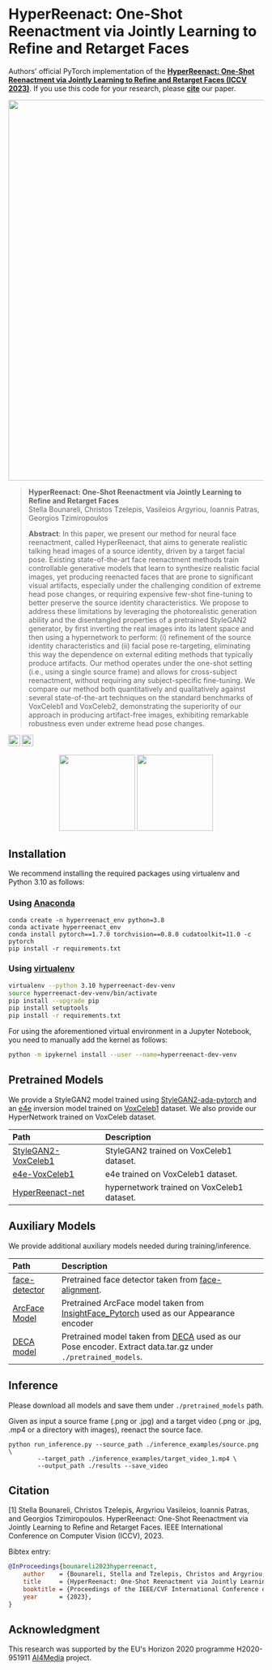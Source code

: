 # HyperReenact: One-Shot Reenactment via Jointly Learning to Refine and Retarget Faces

Authors' official PyTorch implementation of the **[HyperReenact: One-Shot Reenactment via Jointly Learning to Refine and Retarget Faces (ICCV 2023)](https://arxiv.org/abs/2307.10797)**. If you use this code for your research, please [**cite**](#citation) our paper.

<p align="center">
<img src="images/architecture.png" style="width: 750px"/>
</p>

>**HyperReenact: One-Shot Reenactment via Jointly Learning to Refine and Retarget Faces**<br>
> Stella Bounareli, Christos Tzelepis, Vasileios Argyriou, Ioannis Patras, Georgios Tzimiropoulos<br>
>
> **Abstract**: In this paper, we present our method for neural face reenactment, called HyperReenact, that aims to generate realistic talking head images of a source identity, driven by a target facial pose. Existing state-of-the-art face reenactment methods train controllable generative models that learn to synthesize realistic facial images, yet producing reenacted faces that are prone to significant visual artifacts, especially under the challenging condition of extreme head pose changes, or requiring expensive few-shot fine-tuning to better preserve the source identity characteristics. We propose to address these limitations by leveraging the photorealistic generation ability and the disentangled properties of a pretrained StyleGAN2 generator, by first inverting the real images into its latent space and then using a hypernetwork to perform: (i) refinement of the source identity characteristics and (ii) facial pose re-targeting, eliminating this way the dependence on external editing methods that typically produce artifacts. Our method operates under the one-shot setting (i.e., using a single source frame) and allows for cross-subject reenactment, without requiring any subject-specific fine-tuning. We compare our method both quantitatively and qualitatively against several state-of-the-art techniques on the standard benchmarks of VoxCeleb1 and VoxCeleb2, demonstrating the superiority of our approach in producing artifact-free images, exhibiting remarkable robustness even under extreme head pose changes. 

<a href="https://arxiv.org/abs/2307.10797"><img src="https://img.shields.io/badge/arXiv-2307.10797-b31b1b.svg" height=22.5></a>
<a href="https://stelabou.github.io/hyperreenact.github.io/"><img src="https://img.shields.io/badge/Page-Demo-darkgreen.svg" height=22.5></a>

<p align="center">
<img src="images/self.gif" style="height: 150px"/>
<img src="images/cross.gif" style="height: 150px"/>
</p>



## Installation

We recommend installing the required packages using virtualenv and Python 3.10 as follows:

### Using [Anaconda](https://docs.anaconda.com/anaconda/install/)

```
conda create -n hyperreenact_env python=3.8
conda activate hyperreenact_env
conda install pytorch==1.7.0 torchvision==0.8.0 cudatoolkit=11.0 -c pytorch
pip install -r requirements.txt
```



### Using [virtualenv](https://virtualenv.pypa.io/en/latest/)

```bash
virtualenv --python 3.10 hyperreenact-dev-venv
source hyperreenact-dev-venv/bin/activate
pip install --upgrade pip
pip install setuptools
pip install -r requirements.txt
```
For using the aforementioned virtual environment in a Jupyter Notebook, you need to manually add the kernel as follows:

```bash
python -m ipykernel install --user --name=hyperreenact-dev-venv
```



## Pretrained Models

We provide a StyleGAN2 model trained using [StyleGAN2-ada-pytorch](https://github.com/NVlabs/stylegan2-ada-pytorch) and an [e4e](https://github.com/omertov/encoder4editing) inversion model trained on [VoxCeleb1](https://www.robots.ox.ac.uk/~vgg/data/voxceleb/vox1.html) dataset. We also provide our HyperNetwork trained on VoxCeleb dataset.


| Path | Description
| :--- | :----------
|[StyleGAN2-VoxCeleb1](https://drive.google.com/file/d/1cBwIFwq6cYIA5iR8tEvj6BIL7Ji7azIH/view?usp=sharing)  | StyleGAN2 trained on VoxCeleb1 dataset.
|[e4e-VoxCeleb1](https://drive.google.com/file/d/1TRATaREBi4VCMITUZV0ZO2XFU3YZKGlQ/view?usp=share_link)  | e4e trained on VoxCeleb1 dataset.
|[HyperReenact-net](https://drive.google.com/file/d/1BUp6S3Wf2SeM3a-b_7mkKZyaXAxKhLrI/view?usp=sharing)  | hypernetwork trained on VoxCeleb1 dataset.

## Auxiliary Models

We provide additional auxiliary models needed during training/inference.

| Path | Description
| :--- | :----------
|[face-detector](https://drive.google.com/file/d/1IWqJUTAZCelAZrUzfU38zK_ZM25fK32S/view?usp=share_link)  | Pretrained face detector taken from [face-alignment](https://github.com/1adrianb/face-alignment).
|[ArcFace Model](https://drive.google.com/file/d/1F3wrQALEOd1Vku8ArJ_Gn4T6U3IX7Pz7/view?usp=sharing)  | Pretrained ArcFace model taken from [InsightFace_Pytorch](https://github.com/TreB1eN/InsightFace_Pytorch) used as our Appearance encoder
|[DECA model](https://drive.google.com/file/d/1BHVJAEXscaXMj_p2rOsHYF_vaRRRHQbA/view?usp=sharing)  | Pretrained model taken from [DECA](https://github.com/YadiraF/DECA) used as our Pose encoder. Extract data.tar.gz under  `./pretrained_models`.

## Inference 

Please download all models and save them under `./pretrained_models` path.

Given as input a source frame (.png or .jpg) and a target video (.png or .jpg, .mp4 or a directory with images), reenact the source face. 
```
python run_inference.py --source_path ./inference_examples/source.png \
		--target_path ./inference_examples/target_video_1.mp4 \
		--output_path ./results --save_video
```

## Citation

[1] Stella Bounareli, Christos Tzelepis, Argyriou Vasileios, Ioannis Patras, and Georgios Tzimiropoulos. HyperReenact: One-Shot Reenactment via Jointly Learning to Refine and Retarget Faces. IEEE International Conference on Computer Vision (ICCV), 2023.

Bibtex entry:

```bibtex
@InProceedings{bounareli2023hyperreenact,
    author    = {Bounareli, Stella and Tzelepis, Christos and Argyriou, Vasileios and Patras, Ioannis and Tzimiropoulos, Georgios},
    title     = {HyperReenact: One-Shot Reenactment via Jointly Learning to Refine and Retarget Faces},
    booktitle = {Proceedings of the IEEE/CVF International Conference on Computer Vision (ICCV)},
    year      = {2023},
}
```



## Acknowledgment

This research was supported by the EU's Horizon 2020 programme H2020-951911 [AI4Media](https://www.ai4media.eu/) project.

